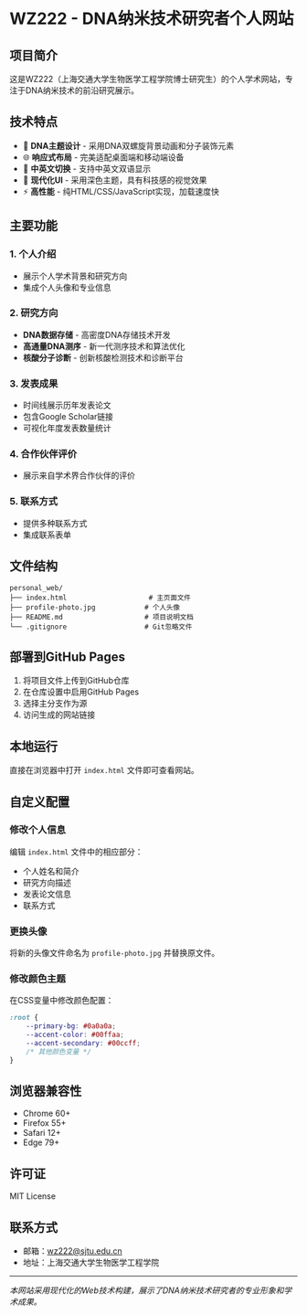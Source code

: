# WZ222 - DNA纳米技术研究者个人网站

## 项目简介

这是WZ222（上海交通大学生物医学工程学院博士研究生）的个人学术网站，专注于DNA纳米技术的前沿研究展示。

## 技术特点

- 🧬 **DNA主题设计** - 采用DNA双螺旋背景动画和分子装饰元素
- 🌐 **响应式布局** - 完美适配桌面端和移动端设备
- 🔄 **中英文切换** - 支持中英文双语显示
- 📱 **现代化UI** - 采用深色主题，具有科技感的视觉效果
- ⚡ **高性能** - 纯HTML/CSS/JavaScript实现，加载速度快

## 主要功能

### 1. 个人介绍
- 展示个人学术背景和研究方向
- 集成个人头像和专业信息

### 2. 研究方向
- **DNA数据存储** - 高密度DNA存储技术开发
- **高通量DNA测序** - 新一代测序技术和算法优化
- **核酸分子诊断** - 创新核酸检测技术和诊断平台

### 3. 发表成果
- 时间线展示历年发表论文
- 包含Google Scholar链接
- 可视化年度发表数量统计

### 4. 合作伙伴评价
- 展示来自学术界合作伙伴的评价

### 5. 联系方式
- 提供多种联系方式
- 集成联系表单

## 文件结构

```
personal_web/
├── index.html                    # 主页面文件
├── profile-photo.jpg            # 个人头像
├── README.md                    # 项目说明文档
└── .gitignore                   # Git忽略文件
```

## 部署到GitHub Pages

1. 将项目文件上传到GitHub仓库
2. 在仓库设置中启用GitHub Pages
3. 选择主分支作为源
4. 访问生成的网站链接

## 本地运行

直接在浏览器中打开 `index.html` 文件即可查看网站。

## 自定义配置

### 修改个人信息
编辑 `index.html` 文件中的相应部分：
- 个人姓名和简介
- 研究方向描述
- 发表论文信息
- 联系方式

### 更换头像
将新的头像文件命名为 `profile-photo.jpg` 并替换原文件。

### 修改颜色主题
在CSS变量中修改颜色配置：
```css
:root {
    --primary-bg: #0a0a0a;
    --accent-color: #00ffaa;
    --accent-secondary: #00ccff;
    /* 其他颜色变量 */
}
```

## 浏览器兼容性

- Chrome 60+
- Firefox 55+
- Safari 12+
- Edge 79+

## 许可证

MIT License

## 联系方式

- 邮箱：wz222@sjtu.edu.cn
- 地址：上海交通大学生物医学工程学院

---

*本网站采用现代化的Web技术构建，展示了DNA纳米技术研究者的专业形象和学术成果。* 